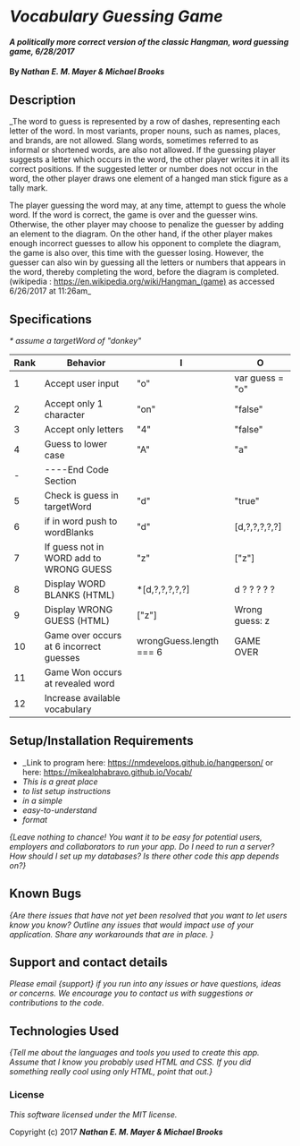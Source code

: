 # _Vocabulary Guessing Game_

#### _A politically more correct version of the classic Hangman, word guessing game, 6/28/2017_

#### By _**Nathan E. M. Mayer & Michael Brooks**_

## Description

_The word to guess is represented by a row of dashes, representing each letter of the word. In most variants, proper nouns, such as names, places, and brands, are not allowed. Slang words, sometimes referred to as informal or shortened words, are also not allowed. If the guessing player suggests a letter which occurs in the word, the other player writes it in all its correct positions. If the suggested letter or number does not occur in the word, the other player draws one element of a hanged man stick figure as a tally mark.

The player guessing the word may, at any time, attempt to guess the whole word. If the word is correct, the game is over and the guesser wins. Otherwise, the other player may choose to penalize the guesser by adding an element to the diagram. On the other hand, if the other player makes enough incorrect guesses to allow his opponent to complete the diagram, the game is also over, this time with the guesser losing. However, the guesser can also win by guessing all the letters or numbers that appears in the word, thereby completing the word, before the diagram is completed. (wikipedia : https://en.wikipedia.org/wiki/Hangman_(game) as accessed 6/26/2017 at 11:26am_
## Specifications

_* assume a targetWord of "donkey"_

| Rank  | Behavior          | I   |          O       |
|-------|-------------------|-----|------------------|
|1|Accept user input        |"o"  |var guess = "o"   |
|2|Accept only 1 character  |"on" | "false"          |
|3|Accept only letters      | "4" | "false"          |
|4|Guess to lower case      | "A" | "a"              |
|-|----End Code Section     |     |                  |
|5|Check is guess in targetWord| "d" | "true"|
|6| if in word push to wordBlanks| "d" | [d,?,?,?,?,?]|
|7|If guess not in WORD add to WRONG GUESS |"z"| ["z"]|
|8|Display WORD BLANKS (HTML) |*[d,?,?,?,?,?]| d  ?  ?  ?  ? ?|
|9|Display WRONG GUESS (HTML) |["z"]  | Wrong guess: z|
|10|Game over occurs at 6 incorrect guesses | wrongGuess.length === 6 | GAME OVER|
|11| Game Won occurs at revealed word | | |
|12| Increase available vocabulary |

## Setup/Installation Requirements

* _Link to program here: https://nmdevelops.github.io/hangperson/
or here: https://mikealphabravo.github.io/Vocab/
* _This is a great place_
* _to list setup instructions_
* _in a simple_
* _easy-to-understand_
* _format_

_{Leave nothing to chance! You want it to be easy for potential users, employers and collaborators to run your app. Do I need to run a server? How should I set up my databases? Is there other code this app depends on?}_

## Known Bugs

_{Are there issues that have not yet been resolved that you want to let users know you know?  Outline any issues that would impact use of your application.  Share any workarounds that are in place. }_

## Support and contact details

_Please email {support} if you run into any issues or have questions, ideas or concerns.  We encourage you to contact us with suggestions or contributions to the code._

## Technologies Used

_{Tell me about the languages and tools you used to create this app. Assume that I know you probably used HTML and CSS. If you did something really cool using only HTML, point that out.}_

### License

*This software licensed under the MIT license.*

Copyright (c) 2017 **_Nathan E. M. Mayer & Michael Brooks_**
